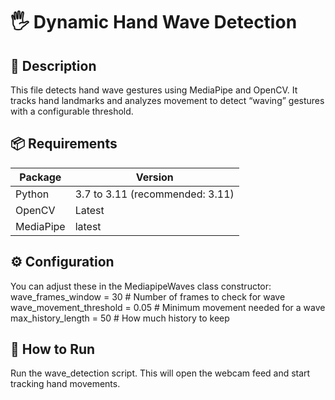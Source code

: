 # 🖐️ Dynamic Hand Wave Detection
## 📖 Description
This file detects hand wave gestures using MediaPipe and OpenCV. It tracks hand landmarks and analyzes movement to detect “waving” gestures with a configurable threshold.
## 📦 Requirements
| Package   | Version                       |
|-----------|-------------------------------|
| Python    |3.7 to 3.11 (recommended: 3.11)|
| OpenCV    |Latest                         |
| MediaPipe |latest                         |

## ⚙️ Configuration
You can adjust these in the MediapipeWaves class constructor:
wave_frames_window = 30             # Number of frames to check for wave
wave_movement_threshold = 0.05      # Minimum movement needed for a wave
max_history_length = 50              # How much history to keep

## 🚀 How to Run
Run the wave_detection script.
This will open the webcam feed and start tracking hand movements.

